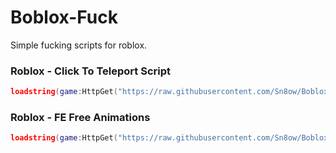 # Boblox-Fuck
Simple fucking scripts for roblox.

### Roblox - Click To Teleport Script
```lua
loadstring(game:HttpGet("https://raw.githubusercontent.com/Sn8ow/Boblox-Fuck/main/Click%20To%20Teleport%20-%20My%20Script.lua", true))()
```
### Roblox - FE Free Animations 
```lua
loadstring(game:HttpGet("https://raw.githubusercontent.com/Sn8ow/Boblox-Fuck/main/scripts/Roblox%20Animation%20Script.lua", true))()
```
